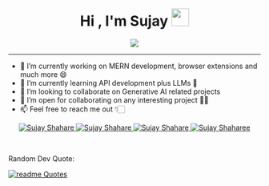 <h1 align="center">Hi , I'm Sujay <img src="https://media.giphy.com/media/hvRJCLFzcasrR4ia7z/giphy.gif" width="35"></h1>
<p align="center">
  <img src="https://readme-typing-svg.herokuapp.com?lines=Full+Stack+Developer;Let's%20go%20grind!&center=true&width=500&height=50">
</p>
<hr/>



- 🔭 I’m currently working on MERN development, browser extensions and much more 😄 <br/>
- 🌱 I’m currently learning API development plus LLMs 🚀 </br>
- 👯 I’m looking to collaborate on Generative AI related projects </br>
- 💬 I’m open for collaborating on any interesting project ✌🏻 </br>
- 📫 Feel free to reach me out 👇🏻 <br/>



<!-----Social Accounts------>

<p align="center">
<!-- <a href="">
<img border="0" alt="" src="https://img.icons8.com/external-itim2101-lineal-color-itim2101/40/000000/external-resume-business-recruitment-itim2101-lineal-color-itim2101.png"/>
</a> -->

<a href="https://twitter.com/sujay_shahare">
<img border="0" alt="Sujay Shahare" src="https://img.icons8.com/nolan/40/twitter.png"/>
</a>


<a href="https://www.linkedin.com/in/sujay-shahare-552630245/">
<img border="0" alt="Sujay Shahare" src="https://img.icons8.com/doodle/40/000000/linkedin--v2.png"/>
</a>



<a href="https://www.instagram.com/sujay_shahare/">
<img border="0" alt="Sujay Shahare" src="https://img.icons8.com/doodle/38/000000/instagram--v1.png"/>
</a>

<!--
<a href="https://t.me/Dev1ce_06">
<img border="0" alt="Sujay Shahare" src="https://img.icons8.com/doodle/40/000000/telegram-app.png"/>
</a>
-->
<!--
<a href="https://discord.com/channels/@me/862133669510250506">
<img border="0" alt="Sujay Shahare" src="https://img.icons8.com/fluent/42/000000/discord-logo.png"/>
</a>
-->
<a href="mailto:shaharesujay@gmail.com">
<img border="0" alt="Sujay Shaharee" src="https://img.icons8.com/doodle/38/000000/gmail-new.png"/>
</a>
</p>
<br/>

<p>Random Dev Quote:
  
[![readme Quotes](https://quotes-github-readme.vercel.app/api?type=horizontal)](https://github.com/piyushsuthar/github-readme-quotes) 
</p>


